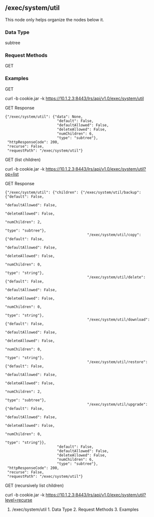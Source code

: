 ## /exec/system/util

This node only helps organize the nodes below it.

### Data Type

subtree

### Request Methods

GET

### Examples

GET

curl -b cookie.jar -k https://10.1.2.3:8443/lrs/api/v1.0/exec/system/util

GET Response

    
    
    {"/exec/system/util": {"data": None,
                            "default": False,
                            "defaultAllowed": False,
                            "deleteAllowed": False,
                            "numChildren": 6,
                            "type": "subtree"},
     "httpResponseCode": 200,
     "recurse": False,
     "requestPath": "/exec/system/util"}
    

GET (list children)

curl -b cookie.jar -k
https://10.1.2.3:8443/lrs/api/v1.0/exec/system/util?op=list

GET Response

    
    
    {"/exec/system/util": {"children": {"/exec/system/util/backup": {"default": False,
                                                                        "defaultAllowed": False,
                                                                        "deleteAllowed": False,
                                                                        "numChildren": 2,
                                                                        "type": "subtree"},
                                          "/exec/system/util/copy": {"default": False,
                                                                      "defaultAllowed": False,
                                                                      "deleteAllowed": False,
                                                                      "numChildren": 0,
                                                                      "type": "string"},
                                          "/exec/system/util/delete": {"default": False,
                                                                        "defaultAllowed": False,
                                                                        "deleteAllowed": False,
                                                                        "numChildren": 0,
                                                                        "type": "string"},
                                          "/exec/system/util/download": {"default": False,
                                                                          "defaultAllowed": False,
                                                                          "deleteAllowed": False,
                                                                          "numChildren": 0,
                                                                          "type": "string"},
                                          "/exec/system/util/restore": {"default": False,
                                                                         "defaultAllowed": False,
                                                                         "deleteAllowed": False,
                                                                         "numChildren": 2,
                                                                         "type": "subtree"},
                                          "/exec/system/util/upgrade": {"default": False,
                                                                         "defaultAllowed": False,
                                                                         "deleteAllowed": False,
                                                                         "numChildren": 0,
                                                                         "type": "string"}},
                            "default": False,
                            "defaultAllowed": False,
                            "deleteAllowed": False,
                            "numChildren": 6,
                            "type": "subtree"},
     "httpResponseCode": 200,
     "recurse": False,
     "requestPath": "/exec/system/util"}
    

GET (recursively list children)

curl -b cookie.jar -k
https://10.1.2.3:8443/lrs/api/v1.0/exec/system/util?level=recurse

  1. /exec/system/util
    1. Data Type
    2. Request Methods
    3. Examples

